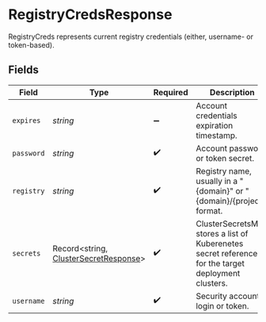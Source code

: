 # RegistryCredsResponse

RegistryCreds represents current registry credentials (either, username- or token-based).


## Fields

| Field                                                                                                | Type                                                                                                 | Required                                                                                             | Description                                                                                          | Example                                                                                              |
| ---------------------------------------------------------------------------------------------------- | ---------------------------------------------------------------------------------------------------- | ---------------------------------------------------------------------------------------------------- | ---------------------------------------------------------------------------------------------------- | ---------------------------------------------------------------------------------------------------- |
| `expires`                                                                                            | *string*                                                                                             | :heavy_minus_sign:                                                                                   | Account credentials expiration timestamp.                                                            | 2020-06-22T09:37:23.523Z                                                                             |
| `password`                                                                                           | *string*                                                                                             | :heavy_check_mark:                                                                                   | Account password or token secret.                                                                    |                                                                                                      |
| `registry`                                                                                           | *string*                                                                                             | :heavy_check_mark:                                                                                   | Registry name, usually in a "{domain}" or "{domain}/{project}" format.                               |                                                                                                      |
| `secrets`                                                                                            | Record<string, [ClusterSecretResponse](../../models/shared/clustersecretresponse.md)>                | :heavy_check_mark:                                                                                   | ClusterSecretsMap stores a list of Kuberenetes secret references for the target deployment clusters. |                                                                                                      |
| `username`                                                                                           | *string*                                                                                             | :heavy_check_mark:                                                                                   | Security account login or token.                                                                     |                                                                                                      |